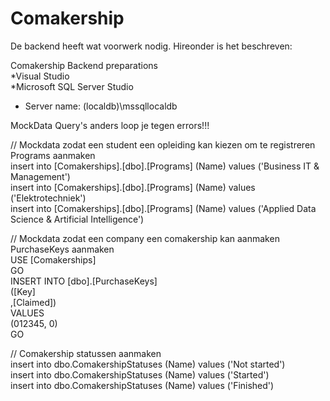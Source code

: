 # Comakership

De backend heeft wat voorwerk nodig. Hireonder is het beschreven:  
  
Comakership Backend preparations  
*Visual Studio  
*Microsoft SQL Server Studio  
- Server name: (localdb)\mssqllocaldb  
  
MockData Query's anders loop je tegen errors!!!  
  
// Mockdata zodat een student een opleiding kan kiezen om te registreren  
Programs aanmaken  
insert into [Comakerships].[dbo].[Programs] (Name) values ('Business IT & Management')   
insert into [Comakerships].[dbo].[Programs] (Name) values ('Elektrotechniek')  
insert into [Comakerships].[dbo].[Programs] (Name) values ('Applied Data Science & Artificial Intelligence')  
  
// Mockdata zodat een company een comakership kan aanmaken  
PurchaseKeys aanmaken  
USE [Comakerships]  
GO  
INSERT INTO [dbo].[PurchaseKeys]  
           ([Key]  
           ,[Claimed])  
     VALUES  
           (012345, 0)  
GO  
  
// Comakership statussen aanmaken  
insert into dbo.ComakershipStatuses (Name) values ('Not started')  
insert into dbo.ComakershipStatuses (Name) values ('Started')  
insert into dbo.ComakershipStatuses (Name) values ('Finished')  

